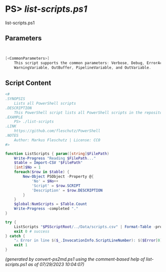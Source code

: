 PS> *list-scripts.ps1*
====================

list-scripts.ps1 


Parameters
----------
```powershell


[<CommonParameters>]
    This script supports the common parameters: Verbose, Debug, ErrorAction, ErrorVariable, WarningAction, 
    WarningVariable, OutBuffer, PipelineVariable, and OutVariable.
```

Script Content
--------------
```powershell
<#
.SYNOPSIS
	Lists all PowerShell scripts
.DESCRIPTION
	This PowerShell script lists all PowerShell scripts in the repository (sorted alphabetically).
.EXAMPLE
	PS> ./list-scripts
.LINK
	https://github.com/fleschutz/PowerShell
.NOTES
	Author: Markus Fleschutz | License: CC0
#>

function ListScripts { param([string]$FilePath)
	Write-Progress "Reading $FilePath..."
	$table = Import-CSV "$FilePath"
	[int]$No = 1
	foreach($row in $table) {
		New-Object PSObject -Property @{
			'No' = $No++
			'Script' = $row.SCRIPT
			'Description' = $row.DESCRIPTION
		}
	}
	$global:NumScripts = $Table.Count
	Write-Progress -completed "."
}

try {
	ListScripts "$PSScriptRoot/../Data/scripts.csv" | Format-Table -property No,Script,Description
	exit 0 # success
} catch {
	"⚠️ Error in line $($_.InvocationInfo.ScriptLineNumber): $($Error[0])"
	exit 1
}
```

*(generated by convert-ps2md.ps1 using the comment-based help of list-scripts.ps1 as of 07/29/2023 10:04:07)*
